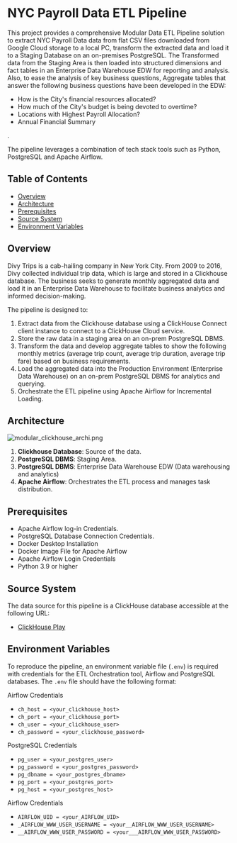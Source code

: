 # NYC Payroll Data ETL Pipeline


This project provides a comprehensive Modular Data ETL Pipeline solution to extract NYC Payroll Data data from flat CSV files downloaded from Google Cloud storage to a local PC, transform the extracted data 
and load it to a Staging Database on an on-premises PostgreSQL. The Transformed data from the Staging Area is then loaded into structured dimensions and fact tables in an Enterprise Data Warehouse EDW for 
reporting and analysis. Also, to ease the analysis of key business questions, Aggregate tables that answer the following business questions have been developed in the EDW:

- How is the City's financial resources allocated?
- How much of the City's budget is being devoted to overtime?
- Locations with Highest Payroll Allocation?
- Annual Financial Summary


. 

The pipeline leverages a combination of tech stack tools such as Python, PostgreSQL and Apache Airflow. 

## Table of Contents

- [Overview](#overview)
- [Architecture](#architecture)
- [Prerequisites](#prerequisites)
- [Source System](#source-system)
- [Environment Variables](#environment-variables)

## Overview
Divy Trips is a cab-hailing company in New York City. From 2009 to 2016, Divy collected individual trip data, which is large and stored in a Clickhouse database. 
The business seeks to generate monthly aggregated data and load it in an Enterprise Data Warehouse to facilitate business analytics and informed decision-making.

The pipeline is designed to:

1. Extract data from the Clickhouse database using a ClickHouse Connect client instance to connect to a ClickHouse Cloud service.
2. Store the raw data in a staging area on an on-prem PostgreSQL DBMS.
3. Transform the data and develop aggregate tables to show the following monthly metrics (average trip count, average trip duration, average trip fare) based on business requirements.
4. Load the aggregated data into the Production Environment (Enterprise Data Warehouse) on an on-prem PostgreSQL DBMS for analytics and querying.
5. Orchestrate the ETL pipeline using Apache Airflow for Incremental Loading.

## Architecture
![modular_clickhouse_archi.png](modular_clickhouse_archi.png)
1. **Clickhouse Database**: Source of the data.
2. **PostgreSQL DBMS**: Staging Area.
3. **PostgreSQL DBMS**: Enterprise Data Warehouse EDW (Data warehousing and analytics)
4. **Apache Airflow**: Orchestrates the ETL process and manages task distribution.


## Prerequisites
- Apache Airflow log-in Credentials.
- PostgreSQL Database Connection Credentials.
- Docker Desktop Installation
- Docker Image File for Apache Airflow
- Apache Airflow Login Credentials
- Python 3.9 or higher

## Source System

The data source for this pipeline is a ClickHouse database accessible at the following URL:
- [ClickHouse Play](https://github.demo.trial.altinity.cloud:8443/play)

## Environment Variables

To reproduce the pipeline, an environment variable file (`.env`) is required with credentials for the ETL Orchestration tool, Airflow and PostgreSQL databases. The `.env` file should have the following format:

Airflow Credentials
- `ch_host = <your_clickhouse_host>`
- `ch_port = <your_clickhouse_port>`
- `ch_user = <your_clickhouse_user>`
- `ch_password = <your_clickhouse_password>`

PostgreSQL Credentials
- `pg_user = <your_postgres_user>`
- `pg_password = <your_postgres_password>`
- `pg_dbname = <your_postgres_dbname>`
- `pg_port = <your_postgres_port>`
- `pg_host = <your_postgres_host>`

Airflow Credentials
- `AIRFLOW_UID = <your_AIRFLOW_UID>`
- `_AIRFLOW_WWW_USER_USERNAME = <your__AIRFLOW_WWW_USER_USERNAME>`
- `__AIRFLOW_WWW_USER_PASSWORD = <your___AIRFLOW_WWW_USER_PASSWORD>`
